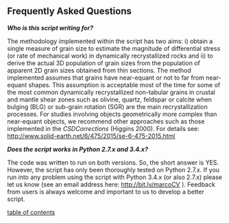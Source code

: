 Frequently Asked Questions
-------------

***Who is this script writing for?***

The methodology implemented within the script has two aims: i) obtain a single measure of grain size to estimate the magnitude of differential stress (or rate of mechanical work) in dynamically recrystallized rocks and ii) to derive the actual 3D population of grain sizes from the population of apparent 2D grain sizes obtained from thin sections. The method implemented assumes that grains have near-equant or not to far from near-equant shapes. This assumption is acceptable most of the time for some of the most common dynamically recrystallized non-tabular grains in crustal and mantle shear zones such as olivine, quartz, feldspar or calcite when bulging (BLG) or sub-grain rotation (SGR) are the main recrystallization processes. For studies involving objects geometrically more complex than near-equant objects, we recommend other approaches such as those implemented in the *CSDCorrections* (Higgins 2000). For details see: http://www.solid-earth.net/6/475/2015/se-6-475-2015.html

***Does the script works in Python 2.7.x and 3.4.x?***

The code was written to run on both versions. So, the short answer is YES. However, the script has only been thoroughly tested on Python 2.7.x. If you run into any problem using the script with Python 3.4.x (or also 2.7.x) please let us know (see an email address here: http://bit.ly/marcoCV ). Feedback from users is always welcome and important to us to develop a better script.

[table of contents](https://github.com/marcoalopez/GrainSizeTools/blob/master/DOCS/tableOfContents.md)